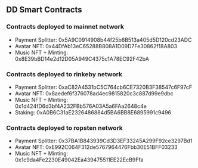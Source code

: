 ## DD Smart Contracts

### Contracts deployed to mainnet network

- Payment Splitter: 0x5A9C0914908b44f25b6B513a405d5D120cd23ADC
- Avatar NFT: 0x44DfAb13eC65288B808A1D09D7Fe30862f18A803
- Music NFT + Minting: 0x8E39bBD14e2d12D05A949C4375c1A78EC92F42bA

### Contracts deployed to rinkeby network

- Payment Splitter: 0xaC82A4531bC5C764cb6CE7320B3F38547c6F97cF
- Avatar NFT: 0x8aedef6f376078ad4ec9815820c3c887d99e9dbc
- Music NFT + Minting: 0x1d424fD6d3bf4A232FBb576A03A5a6FAa2648c4e
- Staking: 0xA0B6C31aE2326486884d5BA6BB8E6895991c9496

### Contracts deployed to ropsten network

- Payment Splitter: 0x37BA1B843939Cd3D3EF33245A299F92ce3297Bd1
- Avatar NFT: 0xE992C064F312de5767964476Fbb30E51BFF03233
- Music NFT + Minting: 0x1c9da4Fe2230E49042Ea439475511EE22EcB9Ffa
